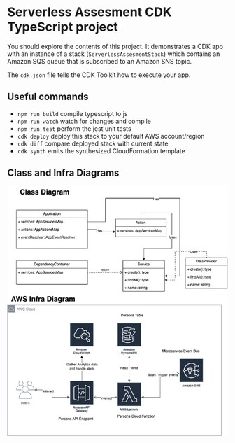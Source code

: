 # Serverless Assesment CDK TypeScript project

You should explore the contents of this project. It demonstrates a CDK app with an instance of a stack (`ServerlessAssesmentStack`)
which contains an Amazon SQS queue that is subscribed to an Amazon SNS topic.

The `cdk.json` file tells the CDK Toolkit how to execute your app.

## Useful commands

- `npm run build` compile typescript to js
- `npm run watch` watch for changes and compile
- `npm run test` perform the jest unit tests
- `cdk deploy` deploy this stack to your default AWS account/region
- `cdk diff` compare deployed stack with current state
- `cdk synth` emits the synthesized CloudFormation template

## Class and Infra Diagrams

![serverless-assesment-drawio](./serverless-assesment-drawio.png)

